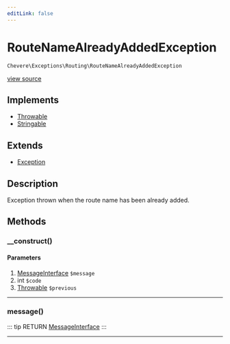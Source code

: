 ```yaml
---
editLink: false
---
```


# RouteNameAlreadyAddedException

`Chevere\Exceptions\Routing\RouteNameAlreadyAddedException`

[view source](https://github.com/chevere/chevere/blob/master/src/Chevere/Exceptions/Routing/RouteNameAlreadyAddedException.php)

## Implements

- [Throwable](https://www.php.net/manual/class.throwable)
- [Stringable](https://www.php.net/manual/class.stringable)

## Extends

- [Exception](../Core/Exception.md)

## Description

Exception thrown when the route name has been already added.

## Methods

### __construct()

#### Parameters

1. [MessageInterface](../../Interfaces/Message/MessageInterface.md) `$message`
2. int `$code`
3. [Throwable](https://www.php.net/manual/class.throwable) `$previous`

---

### message()

::: tip RETURN
[MessageInterface](../../Interfaces/Message/MessageInterface.md)
:::

---
